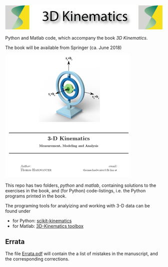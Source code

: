 <img src="images/title.png" alt="Title" width="600px"/>

Python and Matlab code, which accompany the book *3D Kinematics*.

The book will be available from Springer (ca. June 2018)

<img src="images/cover.png" alt="Cover" width="400px" text-align='center'/>

This repo has two folders, *python* and *matlab*, containing solutions to
the exercises in the book, and (for Python) code-listings, i.e. the Python
programs printed in the book.

The programing tools for analyizing and working with 3-D data can be found under

* for Python: [scikit-kinematics](https://github.com/thomas-haslwanter/scikit-kinematics)
* for Matlab: [3D-Kinematics toolbox](https://github.com/thomas-haslwanter/kinematics_toolbox.git)


## Errata
The file [Errata.pdf](Errata.pdf) will contain the a list of mistakes in the manuscript, and
the corresponding corrections.
